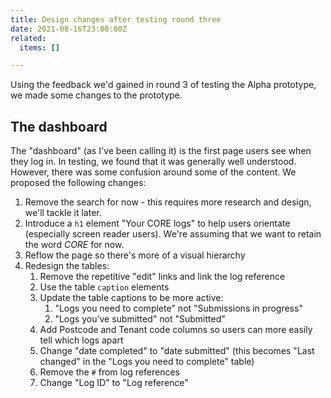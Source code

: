 ```yaml
---
title: Design changes after testing round three
date: 2021-08-16T23:00:00Z
related:
  items: []

---
```

Using the feedback we'd gained in round 3 of testing the Alpha prototype, we made some changes to the prototype.

## The dashboard

The "dashboard" (as I've been calling it) is the first page users see when they log in. In testing, we found that it was generally well understood. However, there was some confusion around some of the content. We proposed the following changes:

1. Remove the search for now - this requires more research and design, we'll tackle it later.
2. Introduce a `h1` element "Your CORE logs" to help users orientate (especially screen reader users). We're assuming that we want to retain the word _CORE_ for now.
3. Reflow the page so there's more of a visual hierarchy
4. Redesign the tables:
   1. Remove the repetitive "edit" links and link the log reference
   2. Use the table `caption` elements
   3. Update the table captions to be more active:
      1. "Logs you need to complete" not "Submissions in progress"
      2. "Logs you’ve submitted" not "Submitted"
   4. Add Postcode and Tenant code columns so users can more easily tell which logs apart
   5. Change "date completed" to "date submitted" (this becomes "Last changed" in the "Logs you need to complete" table)
   6. Remove the `#` from log references
   7. Change "Log ID" to "Log reference"